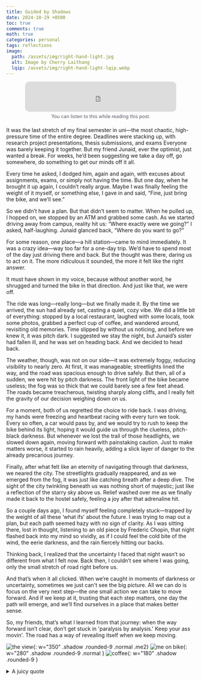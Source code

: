 ```yaml
---
title: Guided by Shadows
date: 2024-10-29 +0500
toc: true
comments: true
math: true
categories: personal
tags: reflections
image:
  path: /assets/img/right-hand-light.jpg
  alt: Image by Cherry Laithang
  lqip: /assets/img/right-hand-light-lqip.webp
---
```



<figure class="spotify-song" style=" width: 80%; margin: 0 auto 20px auto; text-align: center;">
  <iframe style="border-radius: 12px; " src="https://open.spotify.com/embed/track/65EGyXq1ZSEQ47vOWdIkMC?utm_source=generator" width="100%" height="80" frameBorder="0" allowfullscreen="" allow="autoplay; clipboard-write; encrypted-media; fullscreen; picture-in-picture" loading="lazy"></iframe>
  <figcaption style="color: #5a5a66; font-size: 0.9em;overflow-wrap: break-word; text-align: center; margin-top: 5px;">You can listen to this while reading this post.</figcaption>
</figure>
<style> @media (max-width: 768px) {.spotify-song {width: 100% !important;}} </style>

It was the last stretch of my final semester in uni—the most chaotic, high-pressure time of the entire degree. Deadlines were stacking up, with research project presentations, thesis submissions, and exams Everyone was barely keeping it together. But my friend Junaid, ever the optimist, just wanted a break. For weeks, he’d been suggesting we take a day off, go somewhere, do something to get our minds off it all.

Every time he asked, I dodged him, again and again, with excuses about assignments, exams, or simply not having the time. But one day, when he brought it up again, I couldn’t really argue. Maybe I was finally feeling the weight of it myself, or something else, I gave in and said, “Fine, just bring the bike, and we’ll see.”

So we didn’t have a plan. But that didn’t seem to matter. When he pulled up, I hopped on, we stopped by an ATM and grabbed some cash. As we started driving away from campus, reality hit us: “Where exactly were we going?” I asked, half-laughing. Junaid glanced back, “Where do you want to go?”

For some reason, one place—a hill station—came to mind immediately. It was a crazy idea—way too far for a one-day trip. We’d have to spend most of the day just driving there and back. But the thought was there, daring us to act on it. The more ridiculous it sounded, the more it felt like the right answer.


It must have shown in my voice, because without another word, he shrugged and turned the bike in that direction. And just like that, we were off.

The ride was long—really long—but we finally made it. By the time we arrived, the sun had already set, casting a quiet, cozy vibe. We did a little bit of everything: stopped by a local restaurant, laughed with some locals, took some photos, grabbed a perfect cup of coffee, and wandered around, revisiting old memories. Time slipped by without us noticing, and before we knew it, it was pitch dark. I suggested we stay the night, but Junaid’s sister had fallen ill, and he was set on heading back. And we decided to head back.

The weather, though, was not on our side—it was extremely foggy, reducing visibility to nearly zero. At first, it was manageable; streetlights lined the way, and the road was spacious enough to drive safely. But then, all of a sudden, we were hit by pitch darkness. The front light of the bike became useless; the fog was so thick that we could barely see a few feet ahead. The roads became treacherous, twisting sharply along cliffs, and I really felt the gravity of our decision weighing down on us.

For a moment, both of us regretted the choice to ride back. I was driving, my hands were freezing and heartbeat racing with every turn we took. Every so often, a car would pass by, and we would try to rush to keep the bike behind its light, hoping it would guide us through the clueless, pitch-black darkness. But whenever we lost the trail of those headlights, we slowed down again, moving forward with painstaking caution. Just to make matters worse, it started to rain heavily, adding a slick layer of danger to the already precarious journey.

Finally, after what felt like an eternity of navigating through that darkness, we neared the city. The streetlights gradually reappeared, and as we emerged from the fog, it was just like catching breath after a deep dive. The sight of the city twinkling beneath us was nothing short of majestic; just like a reflection of the starry sky above us. Relief washed over me as we finally made it back to the hostel safely, feeling a joy after that adrenaline hit.

So a couple days ago, I found myself feeling completely stuck—trapped by the weight of all these ‘what ifs’ about the future. I was trying to map out a plan, but each path seemed hazy with no sign of clarity. As I was sitting there, lost in thought, listening to an old piece by Frederic Chopin, that night flashed back into my mind so vividly, as if I could feel the cold bite of the wind, the eerie darkness, and the rain fiercely hitting our backs.

Thinking back, I realized that the uncertainty I faced that night wasn’t so different from what I felt now. Back then, I couldn’t see where I was going, only the small stretch of road right before us.

And that’s when it all clicked. When we’re caught in moments of darkness or uncertainty, sometimes we just can't see the big picture. All we can do is focus on the very next step—the one small action we can take to move forward. And if we keep at it, trusting that each step matters, one day the path will emerge, and we’ll find ourselves in a place that makes better sense.

So, my friends, that’s what I learned from that journey: when the way forward isn’t clear, don’t get stuck in 'paralysis by analysis.' Keep your ass movin'. The road has a way of revealing itself when we keep moving.

![the view](/assets/img/ride.jpg){:  w="350" .shadow .rounded-9 .normal .me2}
![me on bike](/assets/img/bike.jpg){:  w="280" .shadow .rounded-9 .normal }
![coffee](/assets/img/coffee-cup.png){:  w="180" .shadow .rounded-9  }



<details class="details-block" markdown="1">
<summary> A juicy quote </summary>
When you can’t see through the dark, focus on the step right in front of you. Each small step forward reveals the path. Keep moving; the light will follow.
</details>

